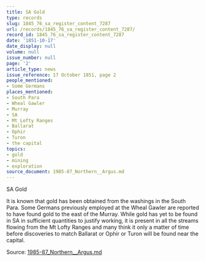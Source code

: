 ```yaml
---
title: SA Gold
type: records
slug: 1845_76_sa_register_content_7287
url: /records/1845_76_sa_register_content_7287/
record_id: 1845_76_sa_register_content_7287
date: '1851-10-17'
date_display: null
volume: null
issue_number: null
page: '2'
article_type: news
issue_reference: 17 October 1851, page 2
people_mentioned:
- Some Germans
places_mentioned:
- South Para
- Wheal Gawler
- Murray
- SA
- Mt Lofty Ranges
- Ballarat
- Ophir
- Turon
- the capital
topics:
- gold
- mining
- exploration
source_document: 1985-87_Northern__Argus.md
---
```


SA Gold

It is known that gold has been obtained from the washings in the South Para.  Some Germans previously employed at the Wheal Gawler are reported to have found gold to the east of the Murray.  While gold has yet to be found in SA in sufficient quantities to justify working, it is present in all the streams flowing from the Mt Lofty Ranges and many think it only a matter of time before discoveries to match Ballarat or Ophir or Turon will be found near the capital.


Source: [1985-87_Northern__Argus.md](/downloads/markdown/1985-87_Northern__Argus.md)
